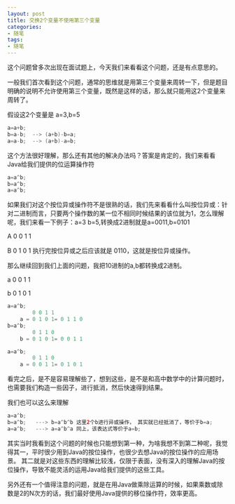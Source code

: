 ```yaml
---
layout: post
title: 交换2个变量不使用第三个变量
categories:
- 随笔
tags:
- 随笔
---
```



这个问题曾多次出现在面试题上，今天我们来看看这个问题，还是有点意思的。

一般我们首次看到这个问题，通常的思维就是用第三个变量来周转一下，但是题目明确的说明不允许使用第三个变量，既然是这样的话，那么就只能用这2个变量来周转了。

假设这2个变量是  a=3,b=5  

```java
a=a+b;
b=a-b;  --> (a+b)-b=a;
a=a-b;  --> (a+b)-a=b;  
```

这个方法很好理解，那么还有其他的解决办法吗？答案是肯定的，我们来看看Java给我们提供的位运算操作符

```java
a=a^b;
b=a^b;
a=a^b;
```

如果我们对这个按位异或操作符不是很熟的话，我们先来看看什么叫按位异或：针对二进制而言，只要两个操作数的某一位不相同时候结果的该位就为1，怎么理解呢，我们来看一下例子：a=3 b=5,转换成2进制就是a=0011,b=0101

A  0 0 1 1  

B  0 1 0 1  执行完按位异或之后应该就是 0110，这就是按位异或操作。

那么继续回到我们上面的问题，我把10进制的a,b都转换成2进制。

a  0 0 1 1  

b  0 1 0 1

```java
a=a^b;     
        0 0 1 1  
    a = 0 1 0 1= 0 1 1 0
b=a^b;  
        0 1 1 0  
    b = 0 1 0 1= 0 0 1 1

a=a^b;  
        0 1 1 0  
    a = 0 0 1 1= 0 1 0 1  
```

看完之后，是不是容易理解些了，想到这些，是不是和高中数学中的计算问题时，也需要我们构造一些因子，进行抵消，然后快速得到结果。

我们也可以这么来理解

```java
a=a^b;   
b=a^b;   ---> b=a^b^b 这里2个b进行异或操作， 其实就已经抵消了，等价于b=a;
a=a^b;   ---> a=a^b^a 同上，该表达式等价于a=b;
```


其实当时我看到这个问题的时候也只能想到第一种，为啥我想不到第二种呢，我觉得其一，平时很少用到Java的按位操作，也很少去想Java的按位操作的应用场景。
其二就是对这些东西的理解比较浅，仅限于表面，没有深入的理解Java的按位操作，导致不能灵活的运用Java给我们提供的这些工具。

另外还有一个值得注意的问题，就是在用Java做乘除运算的时候，如果乘数或除数是2的N次方的话，我们最好使用Java提供的移位操作符，效率更高。


     